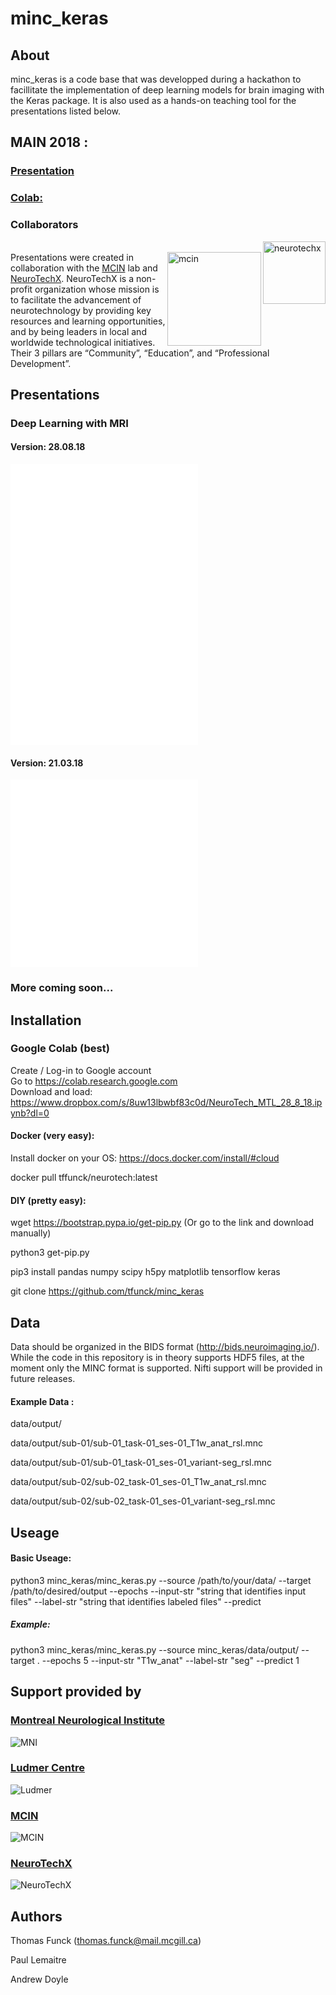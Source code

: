 # minc_keras
## About
minc_keras is a code base that was developped during a hackathon to facillitate the implementation of deep learning models for brain imaging with the Keras package. It is also used as a hands-on teaching tool for the presentations listed below. 

## MAIN 2018 :
### [Presentation](./presentations/MAIN2018_segmentation.pdf)
### [Colab:](./main2018.ipynb)

### Collaborators
<img src=sponsors/neurotechx.png align="right" alt=neurotechx width=100>\
<img src=sponsors/mcin.png align="right" alt=mcin width=150>
Presentations were created in collaboration with the [MCIN](https://mcin-cnim.ca/) lab and [NeuroTechX](https://neurotechx.com/). NeuroTechX is a non-profit organization whose mission is to facilitate the advancement of neurotechnology by providing key resources and learning opportunities, and by being leaders in local and worldwide technological initiatives. Their 3 pillars are “Community”, “Education”, and “Professional Development”.



## Presentations

### Deep Learning with MRI
#### Version: 28.08.18
![Workshop 1 (Part 1 & 4) -- Deep Learning with MRI ](./presentations/neurotechmtl_28.8.18_deep_learning_with_mri.pdf) \
![Workshop 1 (Part 2) -- Intro to ML ](./presentations/neurotechmtl_28.8.18_suarez_intro_to_ml.pdf) \
![Workshop 1 (Part 3) -- Intro to Neural Networks ](./presentations/neurotechmtl_28.8.18_doyle_intro_to_neural_nets.pdf) 

#### Version: 21.03.18

![Workshop 1 -- Deep Learning with MRI (21.3.18)](./presentations/neurotechmtl_21.3.18_deep_learning_with_mri.pdf) \
![Workshop 1 -- Intro to ML (21.3.18)](./presentations/IntroML.pdf)

### More coming soon...

## Installation

### Google Colab (best)

Create / Log-in to Google account \
Go to https://colab.research.google.com \
Download and load: https://www.dropbox.com/s/8uw13lbwbf83c0d/NeuroTech_MTL_28_8_18.ipynb?dl=0

#### Docker (very easy):

Install docker on your OS: https://docs.docker.com/install/#cloud

docker pull tffunck/neurotech:latest

#### DIY (pretty easy):
wget https://bootstrap.pypa.io/get-pip.py (Or go to the link and download manually)

python3 get-pip.py

pip3 install   pandas numpy scipy h5py matplotlib tensorflow keras

git clone https://github.com/tfunck/minc_keras

## Data

Data should be organized in the BIDS format (http://bids.neuroimaging.io/). While the code in this repository is in theory supports HDF5 files, at the moment only the MINC format is supported. Nifti support will be provided in future releases. 

#### Example Data :

data/output/

data/output/sub-01/sub-01_task-01_ses-01_T1w_anat_rsl.mnc

data/output/sub-01/sub-01_task-01_ses-01_variant-seg_rsl.mnc

data/output/sub-02/sub-02_task-01_ses-01_T1w_anat_rsl.mnc

data/output/sub-02/sub-02_task-01_ses-01_variant-seg_rsl.mnc


## Useage

#### Basic Useage:

python3 minc_keras/minc_keras.py --source /path/to/your/data/ --target /path/to/desired/output --epochs <number of epochs>  --input-str "string that identifies input files" --label-str "string that identifies labeled files" --predict <list of which subjects in test set> 

##### Example:
python3 minc_keras/minc_keras.py --source minc_keras/data/output/ --target . --epochs 5 --input-str "T1w_anat" --label-str "seg" --predict 1 

## Support provided by

### [Montreal Neurological Institute](https://www.mcgill.ca/neuro/)

![MNI](sponsors/mni.jpg)

### [Ludmer Centre](http://ludmercentre.ca/)
![Ludmer](sponsors/ludmer.png)

### [MCIN](https://mcin-cnim.ca/)
![MCIN](sponsors/mcin.png)

### [NeuroTechX](https://neurotechx.com/)
![NeuroTechX](sponsors/neurotechx.png)

## Authors
Thomas Funck (thomas.funck@mail.mcgill.ca)

Paul Lemaitre

Andrew Doyle


